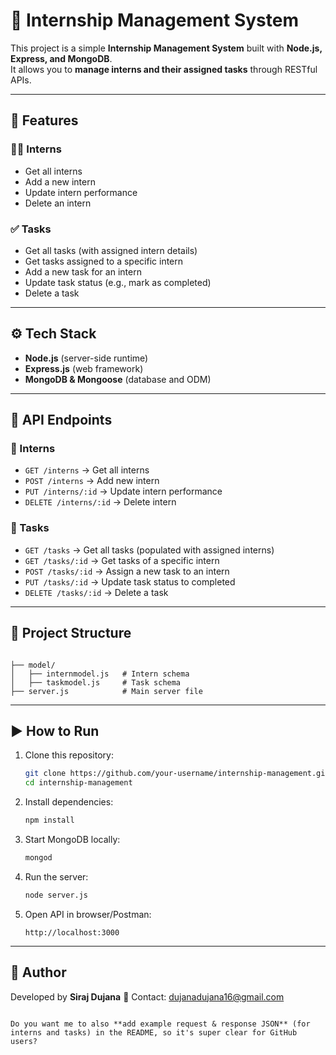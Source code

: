 
# 📝 Internship Management System

This project is a simple **Internship Management System** built with **Node.js, Express, and MongoDB**.  
It allows you to **manage interns and their assigned tasks** through RESTful APIs.  

---

## 🚀 Features

### 👨‍🎓 Interns
- Get all interns  
- Add a new intern  
- Update intern performance  
- Delete an intern  

### ✅ Tasks
- Get all tasks (with assigned intern details)  
- Get tasks assigned to a specific intern  
- Add a new task for an intern  
- Update task status (e.g., mark as completed)  
- Delete a task  

---

## ⚙️ Tech Stack
- **Node.js** (server-side runtime)  
- **Express.js** (web framework)  
- **MongoDB & Mongoose** (database and ODM)  

---

## 📌 API Endpoints

### 🔹 Interns
- `GET /interns` → Get all interns  
- `POST /interns` → Add new intern  
- `PUT /interns/:id` → Update intern performance  
- `DELETE /interns/:id` → Delete intern  

### 🔹 Tasks
- `GET /tasks` → Get all tasks (populated with assigned interns)  
- `GET /tasks/:id` → Get tasks of a specific intern  
- `POST /tasks/:id` → Assign a new task to an intern  
- `PUT /tasks/:id` → Update task status to completed  
- `DELETE /tasks/:id` → Delete a task  

---

## 📂 Project Structure
```

├── model/
│   ├── internmodel.js   # Intern schema
│   ├── taskmodel.js     # Task schema
├── server.js            # Main server file

````

---

## ▶️ How to Run
1. Clone this repository:
   ```bash
   git clone https://github.com/your-username/internship-management.git
   cd internship-management

2. Install dependencies:

   ```bash
   npm install
   ```
3. Start MongoDB locally:

   ```bash
   mongod
   ```
4. Run the server:

   ```bash
   node server.js
   ```
5. Open API in browser/Postman:

   ```
   http://localhost:3000
   ```

---

## 📧 Author

Developed by **Siraj Dujana**
📩 Contact: [dujanadujana16@gmail.com](mailto:dujanadujana16@gmail.com)

```

Do you want me to also **add example request & response JSON** (for interns and tasks) in the README, so it's super clear for GitHub users?
```
